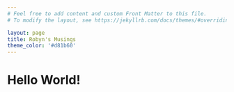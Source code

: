 ```yaml
---
# Feel free to add content and custom Front Matter to this file.
# To modify the layout, see https://jekyllrb.com/docs/themes/#overriding-theme-defaults

layout: page
title: Robyn's Musings
theme_color: '#d81b60'
---
```

# Hello World!